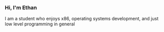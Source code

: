 ### Hi, I'm Ethan

I am a student who enjoys x86, operating systems development, and just low level programming in general

